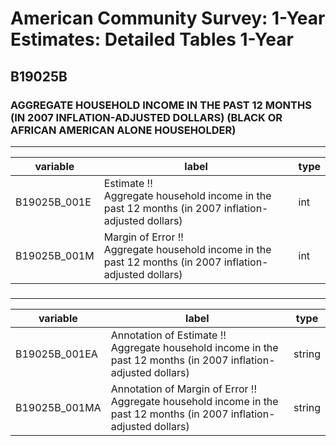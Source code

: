 # American Community Survey: 1-Year Estimates: Detailed Tables 1-Year

## B19025B

### AGGREGATE HOUSEHOLD INCOME IN THE PAST 12 MONTHS (IN 2007 INFLATION-ADJUSTED DOLLARS) (BLACK OR AFRICAN AMERICAN ALONE HOUSEHOLDER)

___

| variable | label | type |
| ----- | ----- | ----- |
| B19025B_001E | Estimate !!<br>Aggregate household income in the past 12 months (in 2007 inflation-adjusted dollars) | int |
| B19025B_001M | Margin of Error !!<br>Aggregate household income in the past 12 months (in 2007 inflation-adjusted dollars) | int |
### 

___

| variable | label | type |
| ----- | ----- | ----- |
| B19025B_001EA | Annotation of Estimate !!<br>Aggregate household income in the past 12 months (in 2007 inflation-adjusted dollars) | string |
| B19025B_001MA | Annotation of Margin of Error !!<br>Aggregate household income in the past 12 months (in 2007 inflation-adjusted dollars) | string |

